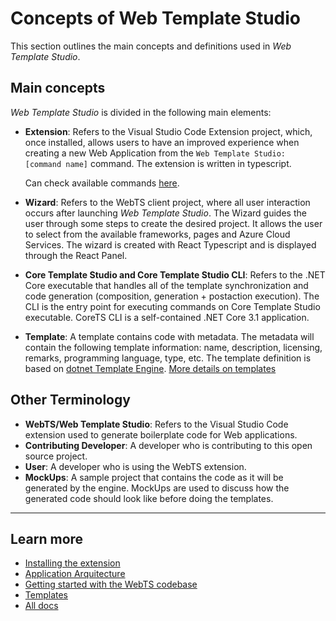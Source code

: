 # Concepts of Web Template Studio

This section outlines the main concepts and definitions used in *Web Template Studio*.

## Main concepts

*Web Template Studio* is divided in the following main elements:

- **Extension**: Refers to the Visual Studio Code Extension project, which, once installed, allows users to have an improved experience when creating a new Web Application from the `Web Template Studio: [command name]` command. The extension is written in typescript.

  Can check available commands [here](./contributing/application-architecture.md#extension).
- **Wizard**: Refers to the WebTS client project, where all user interaction occurs after launching *Web Template Studio*. The Wizard guides the user through some steps to create the desired project. It allows the user to select from the available frameworks, pages and Azure Cloud Services. The wizard is created with React Typescript and is displayed through the React Panel.
- **Core Template Studio and Core Template Studio CLI**: Refers to the .NET Core executable that handles all of the template synchronization and code generation (composition, generation + postaction execution). The CLI is the entry point for executing commands on Core Template Studio executable. CoreTS CLI is a self-contained .NET Core 3.1 application.
- **Template**: A template contains code with metadata. The metadata will contain the following template information: name, description, licensing, remarks, programming language, type, etc. The template definition is based on [dotnet Template Engine](https://github.com/dotnet/templating). [More details on templates](./contributing/templates.md)

## Other Terminology

- **WebTS/Web Template Studio**: Refers to the Visual Studio Code extension used to generate boilerplate code for Web applications.
- **Contributing Developer**: A developer who is contributing to this open source project.
- **User**: A developer who is using the WebTS extension.
- **MockUps**: A sample project that contains the code as it will be generated by the engine. MockUps are used to discuss how the generated code should look like before doing the templates.

---

## Learn more

- [Installing the extension](./install.md)
- [Application Arquitecture](./contributing/application-architecture.md)
- [Getting started with the WebTS codebase](./contributing/getting-started-developers.md)
- [Templates](./contributing/templates.md)
- [All docs](./README.md)
